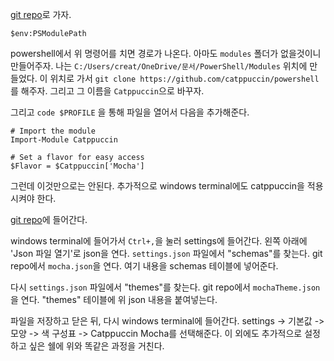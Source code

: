 [git repo](https://github.com/catppuccin/powershell)로 가자.
```
$env:PSModulePath
```
powershell에서 위 명령어를 치면 경로가 나온다. 아마도 `modules` 폴더가 없을것이니 만들어주자. 
나는 `C:/Users/creat/OneDrive/문서/PowerShell/Modules` 위치에 만들었다.
이 위치로 가서 `git clone https://github.com/catppuccin/powershell`를 해주자.
그리고 그 이름을 `Catppuccin`으로 바꾸자.

그리고 `code $PROFILE` 을 통해 파일을 열어서 다음을 추가해준다.
```
# Import the module
Import-Module Catppuccin

# Set a flavor for easy access
$Flavor = $Catppuccin['Mocha']
```

그런데 이것만으로는 안된다. 추가적으로 windows terminal에도 catppuccin을 적용시켜야 한다.

[git repo](https://github.com/catppuccin/windows-terminal)에 들어간다.

windows terminal에 들어가서 `Ctrl+,`을 눌러 settings에 들어간다.
왼쪽 아래에 'Json 파일 열기'로 json을 연다.
`settings.json` 파일에서 "schemas"를 찾는다.
git repo에서 `mocha.json`을 연다. 여기 내용을 schemas 테이블에 넣어준다.

다시 `settings.json` 파일에서 "themes"를 찾는다.
git repo에서 `mochaTheme.json`을 연다.
"themes" 테이블에 위 json 내용을 붙여넣는다.

파일을 저장하고 닫은 뒤, 다시 windows terminal에 들어간다.
settings -> 기본값 -> 모양 -> 색 구성표 -> Catppuccin Mocha를 선택해준다.
이 외에도 추가적으로 설정하고 싶은 쉘에 위와 똑같은 과정을 거친다.